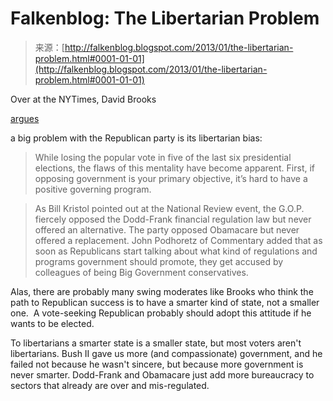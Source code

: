 <!--yml
category: 未分类
date: 2024-05-12 20:10:55
-->

# Falkenblog: The Libertarian Problem

> 来源：[http://falkenblog.blogspot.com/2013/01/the-libertarian-problem.html#0001-01-01](http://falkenblog.blogspot.com/2013/01/the-libertarian-problem.html#0001-01-01)

Over at the NYTimes, David Brooks

[argues](http://www.nytimes.com/2013/01/29/opinion/brooks-a-second-g-o-p.html)

a big problem with the Republican party is its libertarian bias:

> While losing the popular vote in five of the last six presidential elections, the flaws of this mentality have become apparent. First, if opposing government is your primary objective, it’s hard to have a positive governing program.

> As Bill Kristol pointed out at the National Review event, the G.O.P. fiercely opposed the Dodd-Frank financial regulation law but never offered an alternative. The party opposed Obamacare but never offered a replacement. John Podhoretz of Commentary added that as soon as Republicans start talking about what kind of regulations and programs government should promote, they get accused by colleagues of being Big Government conservatives.

Alas, there are probably many swing moderates like Brooks who think the path to Republican success is to have a smarter kind of state, not a smaller one.  A vote-seeking Republican probably should adopt this attitude if he wants to be elected.

To libertarians a smarter state is a smaller state, but most voters aren't libertarians. Bush II gave us more (and compassionate) government, and he failed not because he wasn't sincere, but because more government is never smarter. Dodd-Frank and Obamacare just add more bureaucracy to sectors that already are over and mis-regulated.